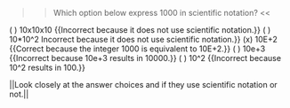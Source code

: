>>Which option below express 1000 in scientific notation? <<

( ) 10x10x10 {{Incorrect because it does not use scientific notation.}}
( ) 10*10^2 Incorrect because it does not use scientific notation.}}
(x) 10E+2 {{Correct because the integer 1000 is equivalent to 10E+2.}}
( ) 10e+3 {{Incorrect because 10e+3 results in 10000.}}
( ) 10^2 {{Incorrect because 10^2 results in 100.}}

||Look closely at the answer choices and if they use scientific notation or not.||
